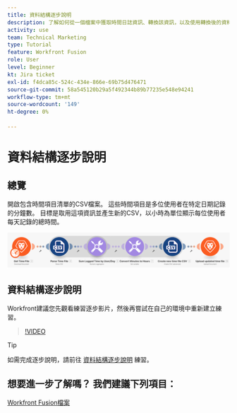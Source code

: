 ```yaml
---
title: 資料結構逐步說明
description: 了解如何從一個檔案中獲取時間日誌資訊、轉換該資訊，以及使用轉換後的資料生成新檔案， [!DNL Adobe Workfront Fusion].
activity: use
team: Technical Marketing
type: Tutorial
feature: Workfront Fusion
role: User
level: Beginner
kt: Jira ticket
exl-id: f4dca85c-524c-434e-866e-69b75d476471
source-git-commit: 58a545120b29a5f492344b89b77235e548e94241
workflow-type: tm+mt
source-wordcount: '149'
ht-degree: 0%

---
```


# 資料結構逐步說明

## 總覽

開啟包含時間項目清單的CSV檔案。 這些時間項目是多位使用者在特定日期記錄的分鐘數。 目標是取用這項資訊並產生新的CSV，以小時為單位顯示每位使用者每天記錄的總時間。

![融合場景的影像](assets/data-structures-and-data-stores-1.png)

## 資料結構逐步說明

Workfront建議您先觀看練習逐步影片，然後再嘗試在自己的環境中重新建立練習。

>[!VIDEO](https://video.tv.adobe.com/v/335294/?quality=12)

>[!TIP]
>
>如需完成逐步說明，請前往 [資料結構逐步說明](https://experienceleague.adobe.com/docs/workfront-learn/tutorials-workfront/fusion/exercises/data-structures.html?lang=en) 練習。


## 想要進一步了解嗎？ 我們建議下列項目：

[Workfront Fusion檔案](https://experienceleague.adobe.com/docs/workfront/using/adobe-workfront-fusion/workfront-fusion-2.html?lang=en)
